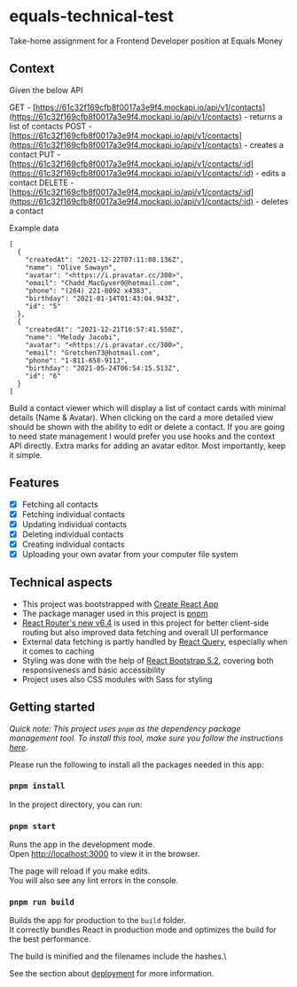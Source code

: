 # equals-technical-test
Take-home assignment for a Frontend Developer position at Equals Money

## Context

Given the below API

GET - [https://61c32f169cfb8f0017a3e9f4.mockapi.io/api/v1/contacts](https://61c32f169cfb8f0017a3e9f4.mockapi.io/api/v1/contacts) - returns a list of contacts
POST - [https://61c32f169cfb8f0017a3e9f4.mockapi.io/api/v1/contacts](https://61c32f169cfb8f0017a3e9f4.mockapi.io/api/v1/contacts) - creates a contact
PUT - [https://61c32f169cfb8f0017a3e9f4.mockapi.io/api/v1/contacts/:id](https://61c32f169cfb8f0017a3e9f4.mockapi.io/api/v1/contacts/:id) - edits a contact
DELETE - [https://61c32f169cfb8f0017a3e9f4.mockapi.io/api/v1/contacts/:id](https://61c32f169cfb8f0017a3e9f4.mockapi.io/api/v1/contacts/:id) - deletes a contact

Example data
```
[
  {
    "createdAt": "2021-12-22T07:11:08.136Z",
    "name": "Olive Sawayn",
    "avatar": "<https://i.pravatar.cc/300>",
    "email": "Chadd_MacGyver0@hotmail.com",
    "phone": "(264) 221-8092 x4383",
    "birthday": "2021-01-14T01:43:04.943Z",
    "id": "5"
  },
  {
    "createdAt": "2021-12-21T16:57:41.550Z",
    "name": "Melody Jacobi",
    "avatar": "<https://i.pravatar.cc/300>",
    "email": "Gretchen73@hotmail.com",
    "phone": "1-811-658-9113",
    "birthday": "2021-05-24T06:54:15.513Z",
    "id": "6"
  }
]
```

Build a contact viewer which will display a list of contact cards with minimal details (Name & Avatar). When clicking on the card a more detailed view should be shown with the ability to edit or delete a contact. If you are going to need state management I would prefer you use hooks and the context API directly. Extra marks for adding an avatar editor. Most importantly, keep it simple.

## Features

- [x] Fetching all contacts  
- [x] Fetching individual contacts  
- [x] Updating individual contacts  
- [x] Deleting individual contacts  
- [x] Creating individual contacts  
- [x] Uploading your own avatar from your computer file system  

## Technical aspects

- This project was bootstrapped with [Create React App](https://github.com/facebook/create-react-app)
- The package manager used in this project is [pnpm](https://pnpm.io/)
- [React Router's new v6.4](https://reactrouter.com/en/main) is used in this project for better client-side routing but also improved data fetching and overall UI performance
- External data fetching is partly handled by [React Query](https://tanstack.com/query/v3/docs/react/overview), especially when it comes to caching
- Styling was done with the help of [React Bootstrap 5.2](https://react-bootstrap.github.io/), covering both responsiveness and basic accessibility
- Project uses also CSS modules with Sass for styling

## Getting started
_Quick note: This project uses `pnpm` as the dependency package management tool. To install this tool, make sure you follow the instructions [here](https://pnpm.io/installation)._

Please run the following to install all the packages needed in this app: 

### `pnpm install`

In the project directory, you can run:

### `pnpm start`

Runs the app in the development mode.\
Open [http://localhost:3000](http://localhost:3000) to view it in the browser.

The page will reload if you make edits.\
You will also see any lint errors in the console.

### `pnpm run build`

Builds the app for production to the `build` folder.\
It correctly bundles React in production mode and optimizes the build for the best performance.

The build is minified and the filenames include the hashes.\

See the section about [deployment](https://facebook.github.io/create-react-app/docs/deployment) for more information.
